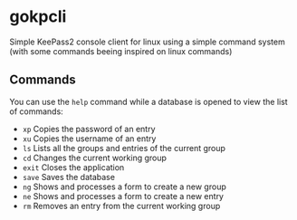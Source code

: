 # gokpcli

Simple KeePass2 console client for linux using a simple command system
(with some commands beeing inspired on linux commands)

## Commands

You can use the `help` command while a database is opened to view the list of commands:

- `xp` Copies the password of an entry
- `xu` Copies the username of an entry
- `ls` Lists all the groups and entries of the current group
- `cd` Changes the current working group
- `exit` Closes the application
- `save` Saves the database
- `ng` Shows and processes a form to create a new group
- `ne` Shows and processes a form to create a new entry
- `rm` Removes an entry from the current working group
